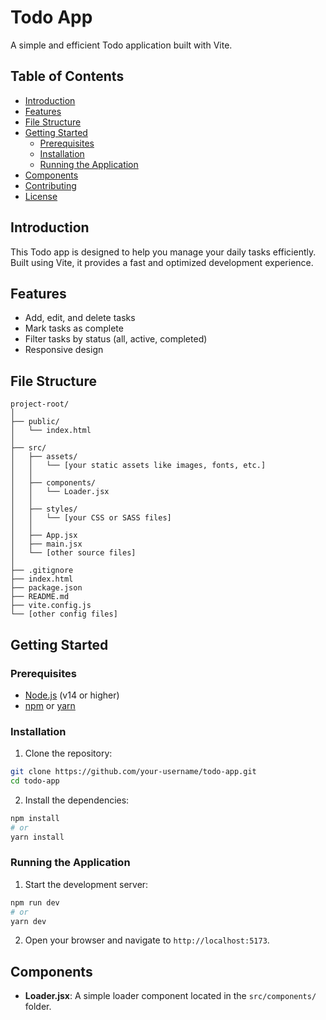 
# Todo App

A simple and efficient Todo application built with Vite.

## Table of Contents

- [Introduction](#introduction)
- [Features](#features)
- [File Structure](#file-structure)
- [Getting Started](#getting-started)
  - [Prerequisites](#prerequisites)
  - [Installation](#installation)
  - [Running the Application](#running-the-application)
- [Components](#components)
- [Contributing](#contributing)
- [License](#license)

## Introduction

This Todo app is designed to help you manage your daily tasks efficiently. Built using Vite, it provides a fast and optimized development experience.

## Features

- Add, edit, and delete tasks
- Mark tasks as complete
- Filter tasks by status (all, active, completed)
- Responsive design

## File Structure

```
project-root/
│
├── public/
│   └── index.html
│
├── src/
│   ├── assets/
│   │   └── [your static assets like images, fonts, etc.]
│   │
│   ├── components/
│   │   └── Loader.jsx
│   │
│   ├── styles/
│   │   └── [your CSS or SASS files]
│   │
│   ├── App.jsx
│   ├── main.jsx
│   └── [other source files]
│
├── .gitignore
├── index.html
├── package.json
├── README.md
├── vite.config.js
└── [other config files]
```

## Getting Started

### Prerequisites

- [Node.js](https://nodejs.org/) (v14 or higher)
- [npm](https://www.npmjs.com/) or [yarn](https://yarnpkg.com/)

### Installation

1. Clone the repository:

```sh
git clone https://github.com/your-username/todo-app.git
cd todo-app
```

2. Install the dependencies:

```sh
npm install
# or
yarn install
```

### Running the Application

1. Start the development server:

```sh
npm run dev
# or
yarn dev
```

2. Open your browser and navigate to `http://localhost:5173`.

## Components

- **Loader.jsx**: A simple loader component located in the `src/components/` folder.

